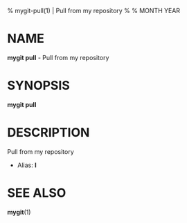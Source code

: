 % mygit-pull(1) | Pull from my repository
% 
% MONTH YEAR

NAME
==================================================

**mygit pull** - Pull from my repository

SYNOPSIS
==================================================

**mygit pull**

DESCRIPTION
==================================================

Pull from my repository

- Alias: **l**

SEE ALSO
==================================================

**mygit**(1)


